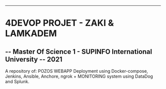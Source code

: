 ------
# 4DEVOP PROJET - ZAKI & LAMKADEM
-- Master Of Science 1 - SUPINFO International University
-- 2021
-------
A repository of: 
POZOS WEBAPP Deployment using Docker-compose, Jenkins, Ansible, Anchore, ngrok + MONITORING system using DataDog and Splunk. 
